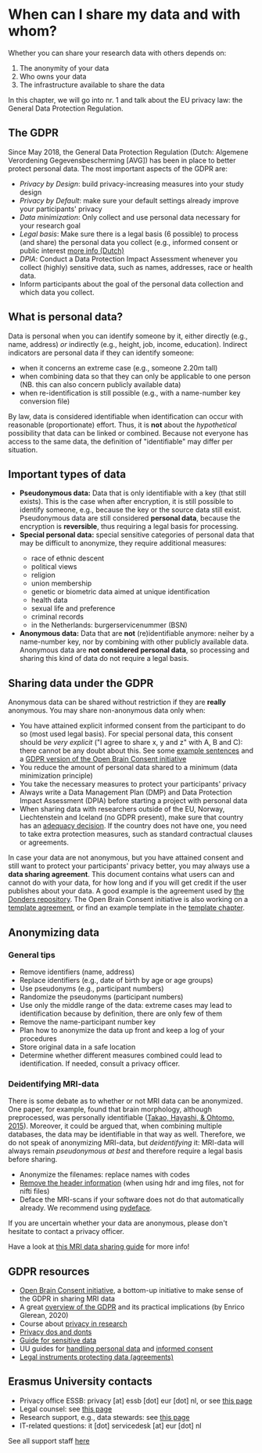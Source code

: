 # When can I share my data and with whom?

Whether you can share your research data with others depends on:
1. The anonymity of your data
2. Who owns your data
3. The infrastructure available to share the data

In this chapter, we will go into nr. 1 and talk about the EU privacy law: the General Data Protection Regulation.

## The GDPR
Since May 2018, the General Data Protection Regulation (Dutch: Algemene Verordening Gegevensbescherming [AVG]) has been in place to better protect personal data. The most important aspects of the GDPR are:

- *Privacy by Design*: build privacy-increasing measures into your study design
- *Privacy by Default*: make sure your default settings already improve your participants' privacy
- *Data minimization*: Only collect and use personal data necessary for your research goal
- *Legal basis*: Make sure there is a legal basis (6 possible) to process (and share) the personal data you collect (e.g., informed consent or public interest [more info (Dutch)](https://autoriteitpersoonsgegevens.nl/nl/onderwerpen/algemene-informatie-avg/mag-u-persoonsgegevens-verwerken)
- *DPIA*: Conduct a Data Protection Impact Assessment whenever you collect (highly) sensitive data, such as names, addresses, race or health data.
- Inform participants about the goal of the personal data collection and which data you collect.

## What is personal data?
Data is personal when you can identify someone by it, either directly (e.g., name, address) *or* indirectly (e.g., height, job, income, education). Indirect indicators are personal data if they can identify someone:

- when it concerns an extreme case (e.g., someone 2.20m tall)
- when combining data so that they can only be applicable to one person (NB. this can also concern publicly available data)
- when re-identification is still possible (e.g., with a name-number key conversion file)

By law, data is considered identifiable when identification can occur with reasonable (proportionate) effort. Thus, it is **not** about the *hypothetical* possibility that data can be linked or combined.  Because not everyone has access to the same data, the definition of "identifiable" may differ per situation.

## Important types of data
<ul>
    <li><b>Pseudonymous data:</b> Data that is only identifiable with a key (that still exists). This is the case when after encryption, it is still possible to identify someone, e.g., because the key or the source data still exist. Pseudonymous data are still considered <b>personal data</b>, because the encryption is <b>reversible</b>, thus requiring a legal basis for processing.</li> 
    <li><b>Special personal data:</b> special sensitive categories of personal data that may be difficult to anonymize, they require additional measures: </li>
    <ul>
        <li>race of ethnic descent</li>
        <li>political views</li>
        <li>religion</li>
        <li>union membership</li>
        <li>genetic or biometric data aimed at unique identification</li>
        <li>health data</li>
        <li>sexual life and preference</li>
        <li>criminal records</li>
        <li>in the Netherlands: burgerservicenummer (BSN)</li>
    </ul>
    <li><b>Anonymous data:</b> Data that are <b>not</b> (re)identifiable anymore: neiher by a name-number key, nor by combining with other publicly available data. Anonymous data are <b>not considered personal data</b>, so processing and sharing this kind of data do not require a legal basis.</li>
</ul>



## Sharing data under the GDPR
Anonymous data can be shared without restriction if they are **really** anonymous. You may share non-anonymous data only when:

- You have attained explicit informed consent from the participant to do so (most used legal basis). For special personal data, this consent should be *very explicit* ("I agree to share x, y and z" with A, B and C): there cannot be any doubt about this. See some [example sentences](https://www.uu.nl/en/research/research-data-management/guides/informed-consent-for-data-sharing#examples) and a [GDPR version of the Open Brain Consent initiative](https://open-brain-consent.readthedocs.io/en/latest/gdpr/ultimate_gdpr.html)
- You reduce the amount of personal data shared to a minimum (data minimization principle)
- You take the necessary measures to protect your participants' privacy
- Always write a Data Management Plan (DMP) and  Data Protection Impact Assessment (DPIA) before starting a project with personal data
- When sharing data with researchers outside of the EU, Norway, Liechtenstein and Iceland (no GDPR present), make sure that country has an [adequacy decision](https://ec.europa.eu/info/law/law-topic/data-protection/international-dimension-data-protection/adequacy-decisions_en). If the country does not have one, you need to take extra protection measures, such as standard contractual clauses or agreements.

In case your data are not anonymous, but you have attained consent and still want to protect your participants' privacy better, you may always use a **data sharing agreement**. This document contains what users can and cannot do with your data, for how long and if you will get credit if the user publishes about your data. A good example is the agreement used by [the Donders repository](https://data.donders.ru.nl/?2). The Open Brain Consent initiative is also working on a [template agreement](https://open-brain-consent.readthedocs.io/en/latest/gdpr/data_user_agreement.html), or  find an example template in the [template chapter](dsa-template.md).

## Anonymizing data
### General tips
- Remove identifiers (name, address)
- Replace identifiers (e.g., date of birth by age or age groups)
- Use pseudonyms (e.g., participant numbers)
- Randomize the pseudonyms (participant numbers)
- Use only the middle range of the data: extreme cases may lead to identification because by definition, there are only few of them
- Remove the name-participant number key
- Plan how to anonymize the data up front and keep a log of your procedures
- Store original data in a safe location
- Determine whether different measures combined could lead to identification. If needed, consult a privacy officer.

### Deidentifying MRI-data
There is some debate as to whether or not MRI data can be anonymized. One paper, for example, found that brain morphology, although preprocessed, was personally identifiable ([Takao, Hayashi, & Ohtomo, 2015](https://doi.org/10.1016/j.mri.2015.03.010)). Moreover, it could be argued that, when combining multiple databases, the data may be identifiable in that way as well. Therefore, we do not speak of anonymizing MRI-data, but *deidentifying* it: MRI-data will always remain *pseudonymous at best* and therefore require a legal basis before sharing.

- Anonymize the filenames: replace names with codes
- [Remove the header information](https://loni.usc.edu/research/software?name=DiD ) (when using hdr and img files, not for nifti files)
- Deface the MRI-scans if your software does not do that automatically already. We recommend using [pydeface](https://pypi.org/project/pydeface/).

If you are uncertain whether your data are anonymous, please don't hesitate to contact a privacy officer.

Have a look at [this MRI data sharing guide](https://doi.org/10.5281/zenodo.3822290) for more info!

## GDPR resources
- [Open Brain Consent initiative](https://open-brain-consent.readthedocs.io/en/stable/), a bottom-up initiative to make sense of the GDPR in sharing MRI data
- A great [overview of the GDPR](https://docs.google.com/presentation/d/1LLtjGaeQgGHojZZ0q_hkgCHpOmP_nboekw_oX6aDslE/edit?usp=sharing) and its practical implications (by Enrico Glerean, 2020)
- Course about [privacy in research](https://maken.wikiwijs.nl/125518/Privacy_in__Researc)
- [Privacy dos and donts](https://www.edugroepen.nl/sites/RDM_platform/RDM_Blog/SiteAssets/Presentatie%20Jacques_Flores_UU.pdf)
- [Guide for sensitive data](https://www.openaire.eu/sensitive-data-guide)
- UU guides for [handling personal data](https://www.uu.nl/en/research/research-data-management/guides/handling-personal-data) and [informed consent](https://www.uu.nl/en/research/research-data-management/guides/informed-consent-for-data-sharing)
- [Legal instruments protecting data (agreements)](https://www.uu.nl/en/research/research-data-management/guides/legal-instruments-and-agreements)

## Erasmus University contacts
- Privacy office ESSB: privacy [at] essb [dot] eur [dot] nl, or see [this page](https://my.eur.nl/en/essb-employee/professional-services/privacy-security/contact-privacy-officer)
- Legal counsel: see [this page](https://www.eur.nl/en/research/research-services/research-quality-integrity/legal-aspects-research)
- Research support, e.g., data stewards: see [this page](https://www.eur.nl/en/research/research-services/research-data-management/data-management-plan)
- IT-related questions: it [dot] servicedesk [at] eur [dot] nl

See all support staff [here](https://my.eur.nl/en/essb-employee/contact/team-overview-support-staff-essb)
